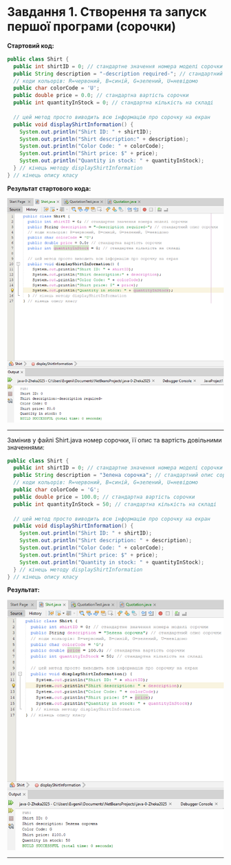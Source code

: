 # Завдання 1. Створення та запуск першої програми (сорочки)

**Стартовий код:**
``` java
public class Shirt {
  public int shirtID = 0; // стандартне значення номера моделі сорочки
  public String description = "-description required-"; // стандартний опис сорочки
  // коди кольорів: R=червоний, B=синій, G=зелений, U=невідомо
  public char colorCode = 'U';
  public double price = 0.0; // стандартна вартість сорочки
  public int quantityInStock = 0; // стандартна кількість на складі
  
  // цей метод просто виводить всю інформацію про сорочку на екран
  public void displayShirtInformation() {
    System.out.println("Shirt ID: " + shirtID);
    System.out.println("Shirt description:" + description);
    System.out.println("Color Code: " + colorCode);
    System.out.println("Shirt price: $" + price);
    System.out.println("Quantity in stock: " + quantityInStock);
  } // кінець методу displayShirtInformation
} // кінець опису класу
```

**Результат стартового кода:**

![alt-текст](https://github.com/ppc-ntu-khpi/java-0-Zheka2025/blob/main/Solution/task1.1.png?raw=true "Результат стартового кода")

---
Замінив у файлі Shirt.java номер сорочки, її опис та вартість довільними значеннями:
```java
public class Shirt {
  public int shirtID = 0; // стандартне значення номера моделі сорочки
  public String description = "Зелена сорочка"; // стандартний опис сорочки
  // коди кольорів: R=червоний, B=синій, G=зелений, U=невідомо
  public char colorCode = 'G';
  public double price = 100.0; // стандартна вартість сорочки
  public int quantityInStock = 50; // стандартна кількість на складі
  
  // цей метод просто виводить всю інформацію про сорочку на екран
  public void displayShirtInformation() {
    System.out.println("Shirt ID: " + shirtID);
    System.out.println("Shirt description: " + description);
    System.out.println("Color Code: " + colorCode);
    System.out.println("Shirt price: $" + price);
    System.out.println("Quantity in stock: " + quantityInStock);
  } // кінець методу displayShirtInformation
} // кінець опису класу
```
**Результат:**

![alt-текст](https://github.com/ppc-ntu-khpi/java-0-Zheka2025/blob/main/Solution/task1.2.png?raw=true "Результат зміненого кода")

-----


